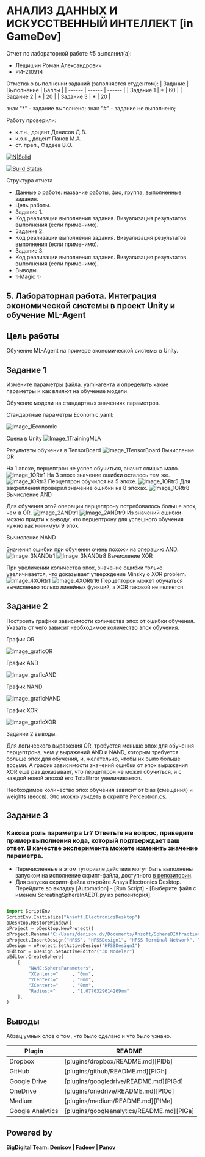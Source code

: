 # АНАЛИЗ ДАННЫХ И ИСКУССТВЕННЫЙ ИНТЕЛЛЕКТ [in GameDev]
Отчет по лабораторной работе #5 выполнил(а):
- Лещишин Роман Александрович
- РИ-210914

Отметка о выполнении заданий (заполняется студентом):
| Задание | Выполнение | Баллы |
| ------ | ------ | ------ |
| Задание 1 | * | 60 |
| Задание 2 | * | 20 |
| Задание 3 | * | 20 |

знак "*" - задание выполнено; знак "#" - задание не выполнено;

Работу проверили:
- к.т.н., доцент Денисов Д.В.
- к.э.н., доцент Панов М.А.
- ст. преп., Фадеев В.О.

[![N|Solid](https://cldup.com/dTxpPi9lDf.thumb.png)](https://nodesource.com/products/nsolid)

[![Build Status](https://travis-ci.org/joemccann/dillinger.svg?branch=master)](https://travis-ci.org/joemccann/dillinger)

Структура отчета

- Данные о работе: название работы, фио, группа, выполненные задания.
- Цель работы.
- Задание 1.
- Код реализации выполнения задания. Визуализация результатов выполнения (если применимо).
- Задание 2.
- Код реализации выполнения задания. Визуализация результатов выполнения (если применимо).
- Задание 3.
- Код реализации выполнения задания. Визуализация результатов выполнения (если применимо).
- Выводы.
- ✨Magic ✨

## 5. Лабораторная работа. Интеграция экономической системы в проект Unity и обучение ML-Agent
## Цель работы
Обучение ML-Agent на примере экономической системы в Unity.

## Задание 1
Измените параметры файла. yaml-агента и определить какие параметры и 
как влияют на обучение модели.

Обучение модели на стандартных значениях параметров.

Стандартные параметры Economic.yaml:

![Image_1Economic](https://user-images.githubusercontent.com/114608473/208230734-ea46db26-767b-4c0f-8353-817ff01649cc.jpg)

Cцена в Unity
![Image_1TrainingMLA](https://user-images.githubusercontent.com/114608473/208230449-57001425-9950-448a-bb97-028b2aef1a1b.jpg)

Результаты обучения в TensorBoard
![Image_1TensorBoard](https://user-images.githubusercontent.com/114608473/208230495-b3ae7d0d-74c9-426d-be05-b8de7bb938eb.jpg)
Вычисление OR

На 1 эпохе, перцептрон не успел обучиться, значит слишко мало.
![Image_1ORtr1](https://user-images.githubusercontent.com/114608473/207904208-fc7c7521-ca2e-4b74-ac64-eb246914aa6e.jpg)
На 3 эпохе значение ошибки осталось тем же.
![Image_1ORtr3](https://user-images.githubusercontent.com/114608473/207904593-91e3f7f4-a760-405d-851e-5d7a3c85b728.jpg)
Перцептрон обучился на 5 эпохе.
![Image_1ORtr5](https://user-images.githubusercontent.com/114608473/207904728-ac2ce7c9-1599-4753-9b4f-18daa57412c2.jpg)
Для закрепления проверил значение ошибки на 8 эпохах.
![Image_1ORtr8](https://user-images.githubusercontent.com/114608473/207904889-4fec54c5-ba1e-4a67-b0a4-78c9856e9e56.jpg)
Вычисление AND

Для обучения этой операции перцептрону потребовалось больше эпох, чем в OR.
![Image_2ANDtr1](https://user-images.githubusercontent.com/114608473/207905229-f851b8c2-949b-4249-93c0-dea48901d101.jpg)
![Image_2ANDtr9](https://user-images.githubusercontent.com/114608473/207905283-a98c19b1-adaa-43c3-a14f-20977c0f1ed0.jpg)
Из значений ошибки можно придти к выводу, что перцептрону для успешного обучения нужно как минимум 9 эпох.

Вычисление NAND

Значения ошибки при обучении очень похожи на операцию AND.
![Image_3NANDtr1](https://user-images.githubusercontent.com/114608473/207906562-ede778b6-1dbe-430e-b210-f6fd606caf08.jpg)
![Image_3NANDtr8](https://user-images.githubusercontent.com/114608473/207906588-0e6b0f58-32df-4212-8021-4b2cf0cb7a95.jpg)
Вычисление XOR

При увеличении количества эпох, значение ошибки только увеличивается, что доказывает утверждение Minsky о XOR problem.
![Image_4XORtr1](https://user-images.githubusercontent.com/114608473/207906987-701830bf-15a5-40f2-a9da-45b73587267b.jpg)
![Image_4XORtr16](https://user-images.githubusercontent.com/114608473/207907081-9f2c0f6b-f1da-4884-a0bc-2dfdf3f077f0.jpg)
Перцепторон может обучаться вычислению только линейных функций, а XOR таковой не является.
## Задание 2
Построить графики зависимости количества эпох от ошибки обучения. Указать от чего зависит необходимое количество эпох обучения.

График OR

![Image_graficOR](https://user-images.githubusercontent.com/114608473/207915129-f70fb653-52b4-4f77-aaac-dc0502e0e7ce.jpg)

График AND

![Image_graficAND](https://user-images.githubusercontent.com/114608473/207915334-496981f7-71a7-455c-b0ac-79f1ed3f7ac9.jpg)

График NAND

![Image_graficNAND](https://user-images.githubusercontent.com/114608473/207915467-49cf6c22-c3ef-4bbd-8835-bc28acfa7e9f.jpg)

График XOR

![Image_graficXOR](https://user-images.githubusercontent.com/114608473/207915547-62c1864e-9872-4b4b-91a8-2b20e6bf065a.jpg)

Задание 2 выводы.

Для логического выражения OR, требуется меньше эпох для обучения перцептрона, чем у выражений AND и NAND, которым требуется больше эпох для обучения, и, желательно, чтобы их было больше восьми. А график зависимости значений ошибки от эпох выражения XOR ещё раз доказывает, что перцептрон не может обучиться, и с каждой новой эпохой его TotalError увеличивается.

Необходимое количество эпох обучения зависит от bias (смещения) и weights (весов). Это можно увидеть в скрипте Perceptron.cs.
## Задание 3
### Какова роль параметра Lr? Ответьте на вопрос, приведите пример выполнения кода, который подтверждает ваш ответ. В качестве эксперимента можете изменить значение параметра.

- Перечисленные в этом туториале действия могут быть выполнены запуском на исполнение скрипт-файла, доступного [в репозитории](https://github.com/Den1sovDm1triy/hfss-scripting/blob/main/ScreatingSphereInAEDT.py).
- Для запуска скрипт-файла откройте Ansys Electronics Desktop. Перейдите во вкладку [Automation] - [Run Script] - [Выберите файл с именем ScreatingSphereInAEDT.py из репозитория].

```py

import ScriptEnv
ScriptEnv.Initialize("Ansoft.ElectronicsDesktop")
oDesktop.RestoreWindow()
oProject = oDesktop.NewProject()
oProject.Rename("C:/Users/denisov.dv/Documents/Ansoft/SphereDIffraction.aedt", True)
oProject.InsertDesign("HFSS", "HFSSDesign1", "HFSS Terminal Network", "")
oDesign = oProject.SetActiveDesign("HFSSDesign1")
oEditor = oDesign.SetActiveEditor("3D Modeler")
oEditor.CreateSphere(
	[
		"NAME:SphereParameters",
		"XCenter:="		, "0mm",
		"YCenter:="		, "0mm",
		"ZCenter:="		, "0mm",
		"Radius:="		, "1.0770329614269mm"
	], 
)

```

## Выводы

Абзац умных слов о том, что было сделано и что было узнано.

| Plugin | README |
| ------ | ------ |
| Dropbox | [plugins/dropbox/README.md][PlDb] |
| GitHub | [plugins/github/README.md][PlGh] |
| Google Drive | [plugins/googledrive/README.md][PlGd] |
| OneDrive | [plugins/onedrive/README.md][PlOd] |
| Medium | [plugins/medium/README.md][PlMe] |
| Google Analytics | [plugins/googleanalytics/README.md][PlGa] |

## Powered by

**BigDigital Team: Denisov | Fadeev | Panov**
